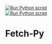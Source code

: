 [![Run Python script](https://github.com/soumyadeb-git/Fetch-Py/actions/workflows/main.yml/badge.svg?branch=main)](https://github.com/soumyadeb-git/Fetch-Py/actions/workflows/main.yml)</br>
[![Run Python script](https://github.com/soumyadeb-git/Fetch-Py/actions/workflows/main.yml/badge.svg?branch=main&event=workflow_run)](https://github.com/soumyadeb-git/Fetch-Py/actions/workflows/main.yml)

# Fetch-Py
